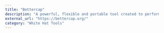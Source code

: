 ```yaml
---
title: "Bettercap"
description: "A powerful, flexible and portable tool created to perform various types of MITM attacks against a network, manipulate HTTP, HTTPS and TCP traffic in realtime, sniff for credentials and much more."
external_url: "https://bettercap.org/"
category: "White Hat Tools"
---
```

